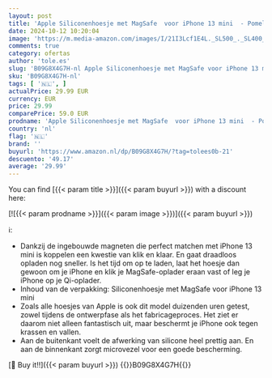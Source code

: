 ```yaml
---
layout: post
title: 'Apple Siliconenhoesje met MagSafe  voor iPhone 13 mini  - Pomelo'
date: 2024-10-12 10:20:04
image: 'https://m.media-amazon.com/images/I/21I3Lcf1E4L._SL500_._SL400_.jpg'
comments: true
category: ofertas
author: 'tole.es'
slug: 'B09G8X4G7H-nl Apple Siliconenhoesje met MagSafe voor iPhone 13 mini -...'
sku: 'B09G8X4G7H-nl'
tags: [ '🇳🇱', ]
actualPrice: 29.99 EUR
currency: EUR
price: 29.99
comparePrice: 59.0 EUR
prodname: 'Apple Siliconenhoesje met MagSafe  voor iPhone 13 mini  - Pomelo'
country: 'nl'
flag: '🇳🇱'
brand: ''
buyurl: 'https://www.amazon.nl/dp/B09G8X4G7H/?tag=tolees0b-21'
descuento: '49.17'
average: '29.99'
---
```


You can find [{{< param title >}}]({{< param buyurl >}}) with a discount here:

[![{{< param prodname >}}]({{< param image >}})]({{< param buyurl >}})

ℹ️:

- Dankzij de ingebouwde magneten die perfect matchen met iPhone 13 mini is koppelen een kwestie van klik en klaar. En gaat draadloos opladen nog sneller. Is het tijd om op te laden, laat het hoesje dan gewoon om je iPhone en klik je MagSafe-oplader eraan vast of leg je iPhone op je Qi-oplader.
- Inhoud van de verpakking: Siliconenhoesje met MagSafe voor iPhone 13 mini
- Zoals alle hoesjes van Apple is ook dit model duizenden uren getest, zowel tijdens de ontwerpfase als het fabricageproces. Het ziet er daarom niet alleen fantastisch uit, maar beschermt je iPhone ook tegen krassen en vallen.
- Aan de buitenkant voelt de afwerking van silicone heel prettig aan. En aan de binnenkant zorgt microvezel voor een goede bescherming.

[🛒 Buy it!!]({{< param buyurl >}})
{{<world>}}B09G8X4G7H{{</world>}}
